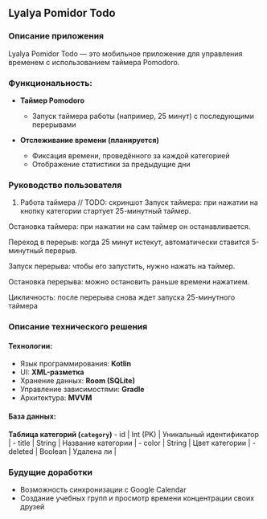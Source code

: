 ## Lyalya Pomidor Todo

### Описание приложения
Lyalya Pomidor Todo — это мобильное приложение для управления временем с использованием таймера Pomodoro.

### Функциональность:

- **Таймер Pomodoro**
    - Запуск таймера работы (например, 25 минут) с последующими перерывами

- **Отслеживание времени (планируется)**
    - Фиксация времени, проведённого за каждой категорией
    - Отображение статистики за предыдущие дни

### Руководство пользователя

1. Работа таймера 
// TODO: скриншот
Запуск таймера: при нажатии на кнопку категории стартует 25-минутный таймер.

Остановка таймера: при нажатии на сам таймер он останавливается.

Переход в перерыв: когда 25 минут истекут, автоматически ставится 5-минутный перерыв.

Запуск перерыва: чтобы его запустить, нужно нажать на таймер.

Остановка перерыва: можно остановить раньше времени нажатием.

Цикличность: после перерыва снова ждет запуска 25-минутного таймера

### Описание технического решения

#### Технологии:
- Язык программирования: **Kotlin**
- UI: **XML-разметка**
- Хранение данных: **Room (SQLite)**
- Управление зависимостями: **Gradle**
- Архитектура: **MVVM**

#### База данных:

**Таблица категорий (`category`)**
    - id             | Int (PK)    | Уникальный идентификатор       |
    - title          | String      | Название категории             |
    - color          | String      | Цвет категории                 |
    - deleted        | Boolean     | Удалена ли                     |

### Будущие доработки
- Возможность синхронизации с Google Calendar
- Создание учебных групп и просмотр времени концентрации своих друзей